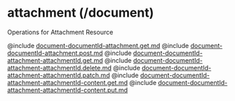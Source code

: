 <!--
    ATTENTION: This file was generated via gradle!
               Do NOT manually edit this file! Any such changes will be overwritten!
-->

# attachment (/document)

Operations for Attachment Resource

@include [document-documentId-attachment.get.md](document-documentId-attachment.get.md)
@include [document-documentId-attachment.post.md](document-documentId-attachment.post.md)
@include [document-documentId-attachment-attachmentId.get.md](document-documentId-attachment-attachmentId.get.md)
@include [document-documentId-attachment-attachmentId.delete.md](document-documentId-attachment-attachmentId.delete.md)
@include [document-documentId-attachment-attachmentId.patch.md](document-documentId-attachment-attachmentId.patch.md)
@include [document-documentId-attachment-attachmentId-content.get.md](document-documentId-attachment-attachmentId-content.get.md)
@include [document-documentId-attachment-attachmentId-content.put.md](document-documentId-attachment-attachmentId-content.put.md)
